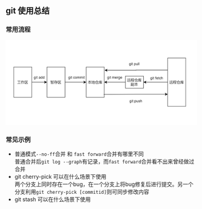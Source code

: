 ## git 使用总结

### 常用流程
![工作流程](./img/常规流程.png)

### 常见示例
* 普通模式`--no-ff`合并 和 `fast forward`合并有哪里不同  
普通合并后`git log --graph`有记录，而`fast forward`合并看不出来曾经做过合并
* git cherry-pick 可以在什么场景下使用  
两个分支上同时存在一个bug，在一个分支上将bug修复后进行提交。另一个分支利用`git cherry-pick [commitid]`则可同步修改内容
* git stash 可以在什么场景下使用  
